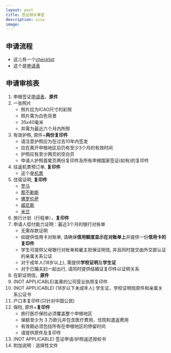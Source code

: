 ```yaml
---
layout: post
title: 签证相关事宜
description: visa
image:
---
```



## 申请流程
* 这儿有一个<a href="/italy/assets/pdf/individual-tourism.pdf">checklist</a>
* 这个是<a href="/italy/assets/pdf/Schengen-visa-application-form.pdf">申请表</a>

## 申请审核表
1. 申根签证<a href="/italy/assets/pdf/Schengen-visa-application-form.pdf">申请表</a>，**原件**
2. 一张照片
    * 照片应为ICAO尺寸的彩照
    * 照片需为白色背景
    * 35x40毫米
    * 并需为最近六个月内所照
3. 有效护照, 原件+**两份复印件**
    * 请注意护照应为在过去10年内签发
    * 应在离开申根地区后仍有至少3个月的有效时间
    * 护照应有至少两页的空白页
    * 申请人护照首尾页两份复印件及所有申根国家签证(如有)的复印件
4. 往返机票预订单, **复印件**
    * 这个是<a href="/italy/assets/pdf/flight.pdf">机票</a>
5. 住宿证明, **复印件**
    * <a href="/italy/assets/pdf/rome.pdf">罗马</a>
    * <a href="/italy/assets/pdf/naples.pdf">那不勒斯</a>
    * <a href="/italy/assets/pdf/florence.pdf">佛罗伦萨</a>
    * <a href="/italy/assets/pdf/venice.pdf">威尼斯</a>
    * <a href="/italy/assets/pdf/milan.pdf">米兰</a>
6. 旅行计划（行程单），**复印件**
7. 申请人偿付能力证明：最近3个月的银行对账单
    * 无需存款证明
    * 如提供信用卡对账单, 请确保**信用额度显示在对账单上**并提供一份**信用卡的复印件**
    * 学生可提供父母银行对账单和雇主担保证明信, 并且同时提交由外交部认证的亲属关系公证
    * 对于成年人(18岁以上), 需提供**学校证明**及**学生证**
    * 对于已婚夫妇一起出行, 请同时提供结婚证复印件以证明关系
8. 在职证明信，**原件**
9. (NOT APPLICABLE)盖章的公司营业执照复印件
10. (NOT APPLICABLE) (18岁以下未成年人) 学生证，学校证明信原件和亲属关系公证书
11. 户口本复印件(只针对中国公民)
12. 保险, 原件+**复印件**
    * 旅行医疗保险必须覆盖整个申根地区
    * 保额至少为 3 万欧元并包含医疗费用，住院和遣返费用
    * 有效期必须包括所有在申根地区的停留时间
    * 请提供原件及复印件
13. (NOT APPLICABLE) 签证申请/护照返还授权书
14. 附加说明：选择性文件



